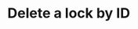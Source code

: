 #  Delete a lock by ID

<api-endpoint openapi-path="../../../apis/locks.yaml" method="DELETE" endpoint="/api/v1/locks/{id}"/>